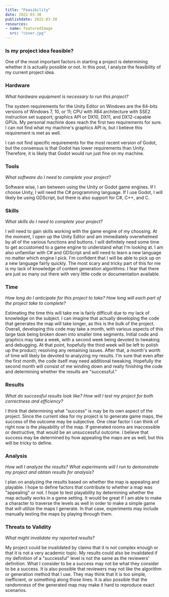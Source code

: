 ```yaml
---
title: "Feasibility"
date: 2022-03-30
publishdate: 2022-03-30
resources:
- name: featuredImage
  src: "cover.jpg"
---
```

### Is my project idea feasible?
 
One of the most important factors in starting a project is determining whether it is actually possible or not. In this post, I analyze the feasibility of my current project idea.
 
### Hardware
 
*What hardware equipment is necessary to run this project?*
 
The system requirements for the Unity Editor on Windows are the 64-bits versions of Windows 7, 10, or 11; CPU with X64 architecture with SSE2 instruction set support; graphics API or DX10, DX11, and DX12-capable GPUs. My personal machine does reach the first two requirements for sure. I can not find what my machine's graphics API is, but I believe this requirement is met as well.
 
I can not find specific requirements for the most recent version of Godot, but the consensus is that Godot has lower requirements than Unity. Therefore, it is likely that Godot would run just fine on my machine.
 
### Tools
 
*What software do I need to complete your project?*
 
Software wise, I am between using the Unity or Godot game engines. If I choose Unity, I will need the C# programming language. If I use Godot, I will likely be using GDScript, but there is also support for C#, C++, and C.
 
### Skills
 
*What skills do I need to complete your project?*
 
I will need to gain skills working with the game engine of my choosing. At the moment, I open up the Unity Editor and am immediately overwhelmed by all of the various functions and buttons. I will definitely need some time to get accustomed to a game engine to understand what I'm looking at. I am also unfamiliar with C# and GDScript and will need to learn a new language no matter which engine I pick. I'm confident that I will be able to pick up on a new language fairly quickly. The most scary and tricky part of this for me is my lack of knowledge of content generation algorithms. I fear that there are just so many out there with very little code or documentation available.
 
### Time
 
*How long do I anticipate for this project to take? How long will each part of the project take to complete?*
 
Estimating the time this will take me is fairly difficult due to my lack of knowledge on the subject. I can imagine that actually developing the code that generates the map will take longer, as this is the bulk of the project. Overall, developing this code may take a month, with various aspects of this large task being broken down into smaller time segments. Initial code and graphics may take a week, with a second week being devoted to tweaking and debugging. At that point, hopefully the third week will be left to polish up the product; resolving any remaining issues. After that, a month's worth of time will likely be devoted to analyzing my results. I'm sure that even after the first month, the code itself may need additional tweaking. Hopefully the second month will consist of me winding down and really finishing the code and determining whether the results are "successful."
 
### Results
 
*What do successful results look like? How will I test my project for both correctness and efficiency?*
 
I think that determining what "success" is may be its own aspect of the project. Since the current idea for my project is to generate game maps, the success of the outcome may be subjective. One clear factor I can think of right now is the playability of the map. If generated rooms are inaccessible or destructive, that would be an unsuccessful outcome. I believe that success may be determined by how appealing the maps are as well, but this will be tricky to define.
 
### Analysis
 
*How will I analyze the results? What experiments will I run to demonstrate my project and obtain results for analysis?*
 
I plan on analyzing the results based on whether the map is appealing and playable. I hope to define factors that contribute to whether a map was "appealing" or not. I hope to test playability by determining whether the map actually works in a game setting. It would be great if I am able to make a character to traverse the levels as well in order to make a simple game that will utilize the maps I generate. In that case, experiments may include manually testing the maps by playing through them.
 
### Threats to Validity
 
*What might invalidate my reported results?*
 
My project could be invalidated by claims that it is not complex enough or that it is not a very academic topic. My results could also be invalidated if my definition of a "successful" level is not the same as the reviewers' definition. What I consider to be a success may not be what they consider to be a success. It is also possible that reviewers may not like the algorithm or generation method that I use. They may think that it is too simple, inefficient, or something along those lines. It is also possible that the randomness of the generated map may make it hard to reproduce exact scenarios.